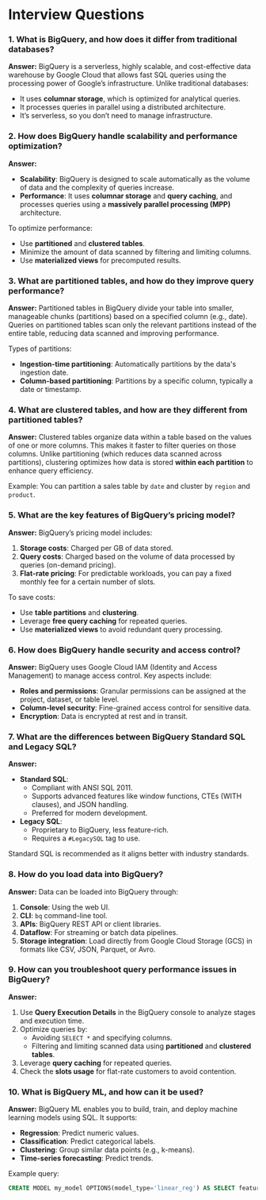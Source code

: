 # Interview Questions

### 1. What is BigQuery, and how does it differ from traditional databases?

**Answer:** BigQuery is a serverless, highly scalable, and cost-effective data warehouse by Google Cloud that allows fast SQL queries using the processing power of Google’s infrastructure. Unlike traditional databases:

- It uses **columnar storage**, which is optimized for analytical queries.
- It processes queries in parallel using a distributed architecture.
- It’s serverless, so you don’t need to manage infrastructure.

### 2. How does BigQuery handle scalability and performance optimization?

**Answer:**

- **Scalability**: BigQuery is designed to scale automatically as the volume of data and the complexity of queries increase.
- **Performance**: It uses **columnar storage** and **query caching**, and processes queries using a **massively parallel processing (MPP)** architecture.

To optimize performance:

- Use **partitioned** and **clustered tables**.
- Minimize the amount of data scanned by filtering and limiting columns.
- Use **materialized views** for precomputed results.

### 3. What are partitioned tables, and how do they improve query performance?

**Answer:** Partitioned tables in BigQuery divide your table into smaller, manageable chunks (partitions) based on a specified column (e.g., date). Queries on partitioned tables scan only the relevant partitions instead of the entire table, reducing data scanned and improving performance.

Types of partitions:

- **Ingestion-time partitioning**: Automatically partitions by the data's ingestion date.
- **Column-based partitioning**: Partitions by a specific column, typically a date or timestamp.

### 4. What are clustered tables, and how are they different from partitioned tables?

**Answer:** Clustered tables organize data within a table based on the values of one or more columns. This makes it faster to filter queries on those columns. Unlike partitioning (which reduces data scanned across partitions), clustering optimizes how data is stored **within each partition** to enhance query efficiency.

Example: You can partition a sales table by `date` and cluster by `region` and `product`.

### 5. What are the key features of BigQuery’s pricing model?

**Answer:** BigQuery’s pricing model includes:

1. **Storage costs**: Charged per GB of data stored.
2. **Query costs**: Charged based on the volume of data processed by queries (on-demand pricing).
3. **Flat-rate pricing**: For predictable workloads, you can pay a fixed monthly fee for a certain number of slots.

To save costs:

- Use **table partitions** and **clustering**.
- Leverage **free query caching** for repeated queries.
- Use **materialized views** to avoid redundant query processing.

### 6. How does BigQuery handle security and access control?

**Answer:** BigQuery uses Google Cloud IAM (Identity and Access Management) to manage access control. Key aspects include:

- **Roles and permissions**: Granular permissions can be assigned at the project, dataset, or table level.
- **Column-level security**: Fine-grained access control for sensitive data.
- **Encryption**: Data is encrypted at rest and in transit.

### 7. What are the differences between BigQuery Standard SQL and Legacy SQL?

**Answer:**

- **Standard SQL**:
    - Compliant with ANSI SQL 2011.
    - Supports advanced features like window functions, CTEs (WITH clauses), and JSON handling.
    - Preferred for modern development.
- **Legacy SQL**:
    - Proprietary to BigQuery, less feature-rich.
    - Requires a `#LegacySQL` tag to use.

Standard SQL is recommended as it aligns better with industry standards.

### 8. How do you load data into BigQuery?

**Answer:** Data can be loaded into BigQuery through:

1. **Console**: Using the web UI.
2. **CLI**: `bq` command-line tool.
3. **APIs**: BigQuery REST API or client libraries.
4. **Dataflow**: For streaming or batch data pipelines.
5. **Storage integration**: Load directly from Google Cloud Storage (GCS) in formats like CSV, JSON, Parquet, or Avro.

### 9. How can you troubleshoot query performance issues in BigQuery?

**Answer:**

1. Use **Query Execution Details** in the BigQuery console to analyze stages and execution time.
2. Optimize queries by:
    - Avoiding `SELECT *` and specifying columns.
    - Filtering and limiting scanned data using **partitioned** and **clustered tables**.
3. Leverage **query caching** for repeated queries.
4. Check the **slots usage** for flat-rate customers to avoid contention.

### 10. What is BigQuery ML, and how can it be used?

**Answer:** BigQuery ML enables you to build, train, and deploy machine learning models using SQL. It supports:

- **Regression**: Predict numeric values.
- **Classification**: Predict categorical labels.
- **Clustering**: Group similar data points (e.g., k-means).
- **Time-series forecasting**: Predict trends.

Example query:

```sql
CREATE MODEL my_model OPTIONS(model_type='linear_reg') AS SELECT feature1, feature2, target FROM my_dataset.my_table;
```
